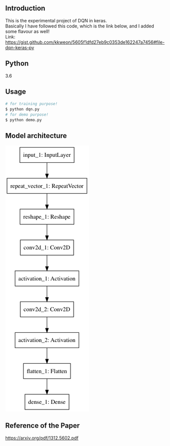 ## Introduction
This is the experimental project of DQN in keras.  
Basically I have followed this code, which is the link below, and I added some flavour as well!  
Link: https://gist.github.com/kkweon/5605f1dfd27eb9c0353de162247a7456#file-dqn-keras-py

## Python
3.6

## Usage
```bash
# for training purpose!
$ python dqn.py
# for demo purpose!
$ python demo.py
```

## Model architecture
![architecture](https://github.com/Rowing0914/DQN_Keras/blob/master/model.png)

## Reference of the Paper
https://arxiv.org/pdf/1312.5602.pdf